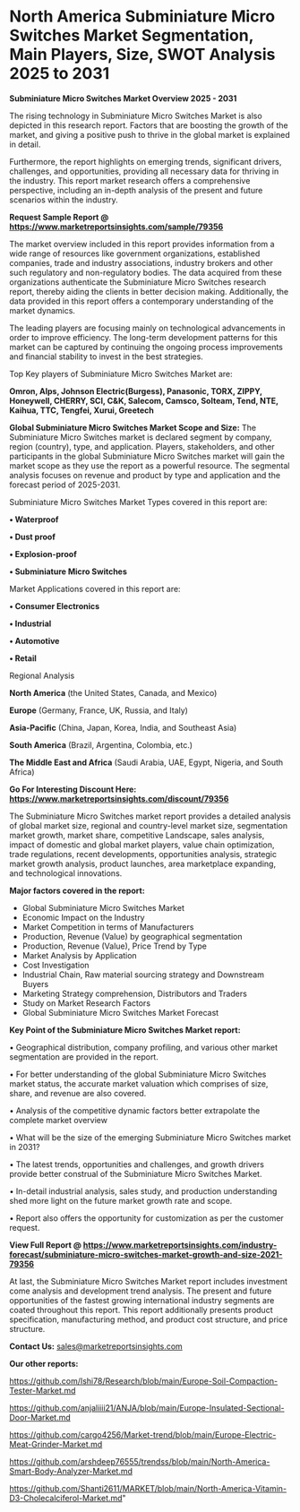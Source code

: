  # North America Subminiature Micro Switches Market Segmentation, Main Players, Size, SWOT Analysis 2025 to 2031

<Strong> Subminiature Micro Switches Market Overview 2025 - 2031</strong>

The rising technology in Subminiature Micro Switches Market is also depicted in this research report. Factors that are boosting the growth of the market, and giving a positive push to thrive in the global market is explained in detail.

Furthermore, the report highlights on emerging trends, significant drivers, challenges, and opportunities, providing all necessary data for thriving in the industry. This report market research offers a comprehensive perspective, including an in-depth analysis of the present and future scenarios within the industry.

<strong>Request Sample Report @ <a href=https://www.marketreportsinsights.com/sample/79356>https://www.marketreportsinsights.com/sample/79356</a></strong>

The market overview included in this report provides information from a wide range of resources like government organizations, established companies, trade and industry associations, industry brokers and other such regulatory and non-regulatory bodies. The data acquired from these organizations authenticate the Subminiature Micro Switches research report, thereby aiding the clients in better decision making. Additionally, the data provided in this report offers a contemporary understanding of the market dynamics.

The leading players are focusing mainly on technological advancements in order to improve efficiency. The long-term development patterns for this market can be captured by continuing the ongoing process improvements and financial stability to invest in the best strategies.

Top Key players of Subminiature Micro Switches Market are:

<strong>Omron, Alps, Johnson Electric(Burgess), Panasonic, TORX, ZIPPY, Honeywell, CHERRY, SCI, C&K, Salecom, Camsco, Solteam, Tend, NTE, Kaihua, TTC, Tengfei, Xurui, Greetech</strong>

<strong><b>Global Subminiature Micro Switches Market Scope and Size:</b></strong>
The Subminiature Micro Switches market is declared segment by company, region (country), type, and application. Players, stakeholders, and other participants in the global Subminiature Micro Switches market will gain the market scope as they use the report as a powerful resource. The segmental analysis focuses on revenue and product by type and application and the forecast period of 2025-2031.

Subminiature Micro Switches Market Types covered in this report are:

<strong>• Waterproof

• Dust proof

• Explosion-proof

• Subminiature Micro Switches</strong>

Market Applications covered in this report are:

<strong>• Consumer Electronics

• Industrial

• Automotive

• Retail</strong> 

Regional Analysis

<strong>North America</strong> (the United States, Canada, and Mexico)

<strong>Europe</strong> (Germany, France, UK, Russia, and Italy)

<strong>Asia-Pacific</strong> (China, Japan, Korea, India, and Southeast Asia)

<strong>South America</strong> (Brazil, Argentina, Colombia, etc.)

<strong>The Middle East and Africa</strong> (Saudi Arabia, UAE, Egypt, Nigeria, and South Africa)

<strong>Go For Interesting Discount Here: <a href=https://www.marketreportsinsights.com/discount/79356>https://www.marketreportsinsights.com/discount/79356</a></strong>

The Subminiature Micro Switches market report provides a detailed analysis of global market size, regional and country-level market size, segmentation market growth, market share, competitive Landscape, sales analysis, impact of domestic and global market players, value chain optimization, trade regulations, recent developments, opportunities analysis, strategic market growth analysis, product launches, area marketplace expanding, and technological innovations.

<strong><b>Major factors covered in the report:</b></strong>
<ul>
  <li>Global Subminiature Micro Switches Market </li>
  <li>Economic Impact on the Industry</li>
  <li>Market Competition in terms of Manufacturers</li>
  <li>Production, Revenue (Value) by geographical segmentation</li>
  <li>Production, Revenue (Value), Price Trend by Type</li>
  <li>Market Analysis by Application</li>
  <li>Cost Investigation</li>
  <li>Industrial Chain, Raw material sourcing strategy and Downstream Buyers</li>
  <li>Marketing Strategy comprehension, Distributors and Traders</li>
  <li>Study on Market Research Factors</li>
  <li>Global Subminiature Micro Switches Market Forecast</li>
</ul>

<strong><b>Key Point of the Subminiature Micro Switches Market report:</b></strong>

• Geographical distribution, company profiling, and various other market segmentation are provided in the report.

• For better understanding of the global Subminiature Micro Switches market status, the accurate market valuation which comprises of size, share, and revenue are also covered.

• Analysis of the competitive dynamic factors better extrapolate the complete market overview

• What will be the size of the emerging Subminiature Micro Switches market in 2031?

• The latest trends, opportunities and challenges, and growth drivers provide better construal of the Subminiature Micro Switches Market.

• In-detail industrial analysis, sales study, and production understanding shed more light on the future market growth rate and scope.

• Report also offers the opportunity for customization as per the customer request.

<strong><b>View Full Report @ <a href=https://www.marketreportsinsights.com/industry-forecast/subminiature-micro-switches-market-growth-and-size-2021-79356>https://www.marketreportsinsights.com/industry-forecast/subminiature-micro-switches-market-growth-and-size-2021-79356</a></b></strong>


At last, the Subminiature Micro Switches Market report includes investment come analysis and development trend analysis. The present and future opportunities of the fastest growing international industry segments are coated throughout this report. This report additionally presents product specification, manufacturing method, and product cost structure, and price structure.

<strong>Contact Us:</strong>
sales@marketreportsinsights.com

<strong>Our other reports:</strong>

<a href=https://github.com/Ishi78/Research/blob/main/Europe-Soil-Compaction-Tester-Market.md>https://github.com/Ishi78/Research/blob/main/Europe-Soil-Compaction-Tester-Market.md</a>

<a href=https://github.com/anjaliiii21/ANJA/blob/main/Europe-Insulated-Sectional-Door-Market.md>https://github.com/anjaliiii21/ANJA/blob/main/Europe-Insulated-Sectional-Door-Market.md</a>

<a href=https://github.com/cargo4256/Market-trend/blob/main/Europe-Electric-Meat-Grinder-Market.md>https://github.com/cargo4256/Market-trend/blob/main/Europe-Electric-Meat-Grinder-Market.md</a>

<a href=https://github.com/arshdeep76555/trendss/blob/main/North-America-Smart-Body-Analyzer-Market.md>https://github.com/arshdeep76555/trendss/blob/main/North-America-Smart-Body-Analyzer-Market.md</a>

<a href=https://github.com/Shanti2611/MARKET/blob/main/North-America-Vitamin-D3-Cholecalciferol-Market.md>https://github.com/Shanti2611/MARKET/blob/main/North-America-Vitamin-D3-Cholecalciferol-Market.md</a>"
